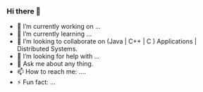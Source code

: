 ### Hi there 👋

<!--
**OmarAbdullwahhab/OmarAbdullwahhab** is a ✨ _special_ ✨ repository because its `README.md` (this file) appears on your GitHub profile.

Here are some ideas to get you started:-->

- 🔭 I’m currently working on ...
- 🌱 I’m currently learning ...
- 👯 I’m looking to collaborate on (Java | C++ | C ) Applications | Distributed Systems. 
- 🤔 I’m looking for help with ...
- 💬 Ask me about any thing.
- 📫 How to reach me: ....
- ⚡ Fun fact: ...

